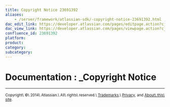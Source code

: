 ```yaml
---
title: Copyright Notice 23691392
aliases:
    - /server/framework/atlassian-sdk/-copyright-notice-23691392.html
dac_edit_link: https://developer.atlassian.com/pages/editpage.action?cjm=wozere&pageId=23691392
dac_view_link: https://developer.atlassian.com/pages/viewpage.action?cjm=wozere&pageId=23691392
confluence_id: 23691392
platform:
product:
category:
subcategory:
---
```

# Documentation : \_Copyright Notice

------------------------------------------------------------------------

<sub>Copyright\ ©\ 2014\ Atlassian.\ All\ rights\ reserved.\ <a href="http://atlassian.com/company/trademark" class="external-link">Trademarks</a>,\ <a href="https://www.atlassian.com/legal/privacy-policy" class="external-link">Privacy</a>, and [About\ this\ site](https://developer.atlassian.com/display/ABOUT/About+Atlassian).  
</sub>

 
















































































































































































































































































































